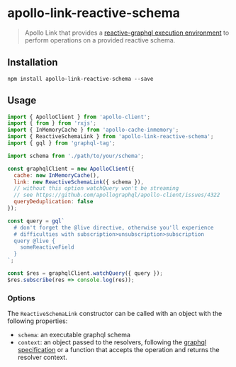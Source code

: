 # apollo-link-reactive-schema
> Apollo Link that provides a [reactive-graphql execution environment](https://github.com/mesosphere/reactive-graphql) to perform operations on a provided reactive schema.

## Installation

`npm install apollo-link-reactive-schema --save`

## Usage

```js
import { ApolloClient } from 'apollo-client';
import { from } from 'rxjs';
import { InMemoryCache } from 'apollo-cache-inmemory';
import { ReactiveSchemaLink } from 'apollo-link-reactive-schema';
import { gql } from 'graphql-tag';

import schema from './path/to/your/schema';

const graphqlClient = new ApolloClient({
  cache: new InMemoryCache(),
  link: new ReactiveSchemaLink({ schema }),
  // without this option watchQuery won't be streaming
  // see https://github.com/apollographql/apollo-client/issues/4322
  queryDeduplication: false
});

const query = gql`
  # don't forget the @live directive, otherwise you'll experience
  # difficulties with subscription>unsubscription>subscription
  query @live {
    someReactiveField
  }
`;

const $res = graphqlClient.watchQuery({ query });
$res.subscribe(res => console.log(res));
```

### Options

The `ReactiveSchemaLink` constructor can be called with an object with the following properties:

* `schema`: an executable graphql schema
* `context`: an object passed to the resolvers, following the [graphql specification](http://graphql.org/learn/execution/#root-fields-resolvers) or a function that accepts the operation and returns the resolver context.
